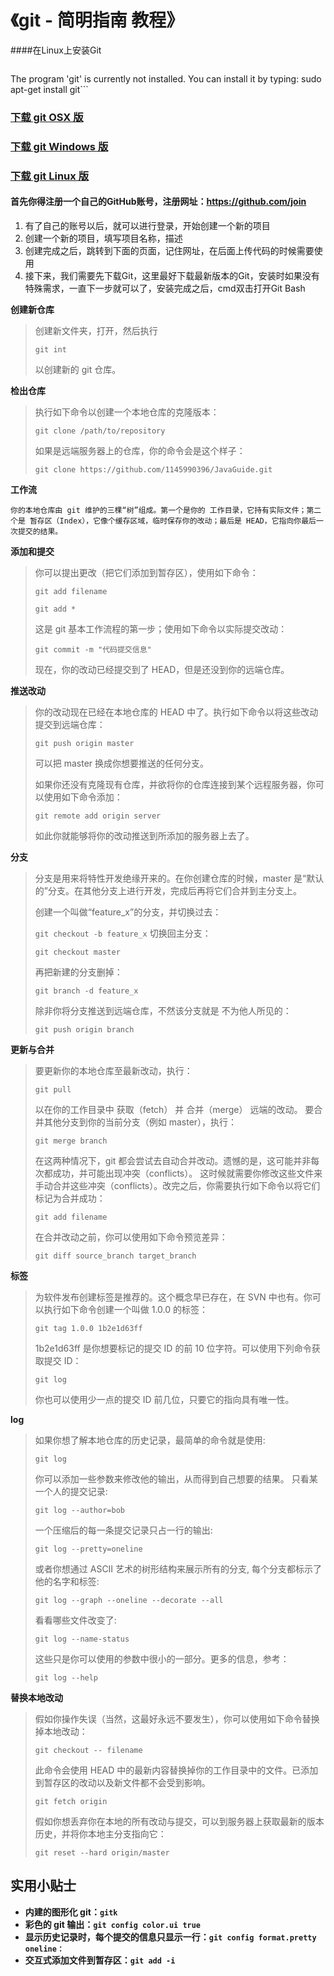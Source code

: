 # 《git - 简明指南 教程》

####在Linux上安装Git
> 
> ```$ git
The program 'git' is currently not installed. You can install it by typing:
sudo apt-get install git```
> 

### [下载 git OSX 版](https://git-scm.com/download/mac)
### [下载 git Windows 版](https://gitforwindows.org/)
### [下载 git Linux 版](https://book.git-scm.com/2_installing_git.html)

#### 首先你得注册一个自己的GitHub账号，注册网址：https://github.com/join
1. 有了自己的账号以后，就可以进行登录，开始创建一个新的项目
2. 创建一个新的项目，填写项目名称，描述
3. 创建完成之后，跳转到下面的页面，记住网址，在后面上传代码的时候需要使用
4. 接下来，我们需要先下载Git，这里最好下载最新版本的Git，安装时如果没有特殊需求，一直下一步就可以了，安装完成之后，cmd双击打开Git Bash

**创建新仓库**
> 创建新文件夹，打开，然后执行
> 
> ```git int```
> 
> 以创建新的 git 仓库。

**检出仓库**
> 执行如下命令以创建一个本地仓库的克隆版本：
>
> ```git clone /path/to/repository```
> 
> 如果是远端服务器上的仓库，你的命令会是这个样子：
>
> ```git clone https://github.com/1145990396/JavaGuide.git```

**工作流**
> 
```你的本地仓库由 git 维护的三棵“树”组成。第一个是你的 工作目录，它持有实际文件；第二个是 暂存区（Index），它像个缓存区域，临时保存你的改动；最后是 HEAD，它指向你最后一次提交的结果。```

**添加和提交**
> 你可以提出更改（把它们添加到暂存区），使用如下命令：
>
> ```git add filename```
>
> ```git add *```
>
> 这是 git 基本工作流程的第一步；使用如下命令以实际提交改动：
> 
> ```git commit -m "代码提交信息"```
> 
> 现在，你的改动已经提交到了 HEAD，但是还没到你的远端仓库。
> 
**推送改动**
> 你的改动现在已经在本地仓库的 HEAD 中了。执行如下命令以将这些改动提交到远端仓库：
>
> ```git push origin master```
> 
> 可以把 master 换成你想要推送的任何分支。
>
> 如果你还没有克隆现有仓库，并欲将你的仓库连接到某个远程服务器，你可以使用如下命令添加：
>
> ```git remote add origin server```
>
> 如此你就能够将你的改动推送到所添加的服务器上去了。
>
**分支**
> 分支是用来将特性开发绝缘开来的。在你创建仓库的时候，master 是“默认的”分支。在其他分支上进行开发，完成后再将它们合并到主分支上。
>
> 创建一个叫做“feature_x”的分支，并切换过去：
>
> ```git checkout -b feature_x```
> 切换回主分支：
>
> ```git checkout master```
>
> 再把新建的分支删掉：
>
> ```git branch -d feature_x```
>
> 除非你将分支推送到远端仓库，不然该分支就是 不为他人所见的：
>
> ```git push origin branch```
>
**更新与合并**
> 要更新你的本地仓库至最新改动，执行：
>
> ```git pull```
>
> 以在你的工作目录中 获取（fetch） 并 合并（merge） 远端的改动。
要合并其他分支到你的当前分支（例如 master），执行：
>
> ```git merge branch```
>
> 在这两种情况下，git 都会尝试去自动合并改动。遗憾的是，这可能并非每次都成功，并可能出现冲突（conflicts）。 这时候就需要你修改这些文件来手动合并这些冲突（conflicts）。改完之后，你需要执行如下命令以将它们标记为合并成功：
>
> ```git add filename```
>
> 在合并改动之前，你可以使用如下命令预览差异：
>
> ```git diff source_branch target_branch```
>
**标签**
> 为软件发布创建标签是推荐的。这个概念早已存在，在 SVN 中也有。你可以执行如下命令创建一个叫做 1.0.0 的标签：
> 
> ```git tag 1.0.0 1b2e1d63ff```
>
> 1b2e1d63ff 是你想要标记的提交 ID 的前 10 位字符。可以使用下列命令获取提交 ID：
>
> ```git log```
>
> 你也可以使用少一点的提交 ID 前几位，只要它的指向具有唯一性。
>
**log**
> 如果你想了解本地仓库的历史记录，最简单的命令就是使用:
>
> ```git log```
>
> 你可以添加一些参数来修改他的输出，从而得到自己想要的结果。 只看某一个人的提交记录:
>
> ```git log --author=bob```
>
> 一个压缩后的每一条提交记录只占一行的输出:
>
> ```git log --pretty=oneline```
>
> 或者你想通过 ASCII 艺术的树形结构来展示所有的分支, 每个分支都标示了他的名字和标签:
>
> ```git log --graph --oneline --decorate --all```
>
> 看看哪些文件改变了:
>
> ```git log --name-status```
>
> 这些只是你可以使用的参数中很小的一部分。更多的信息，参考：
>
> ```git log --help```
>
**替换本地改动** 
> 假如你操作失误（当然，这最好永远不要发生），你可以使用如下命令替换掉本地改动：
>
> ```git checkout -- filename```
>
> 此命令会使用 HEAD 中的最新内容替换掉你的工作目录中的文件。已添加到暂存区的改动以及新文件都不会受到影响。
  >
> ```git fetch origin```
>
> 假如你想丢弃你在本地的所有改动与提交，可以到服务器上获取最新的版本历史，并将你本地主分支指向它：
> 
> ```git reset --hard origin/master```
>
## 实用小贴士
- **内建的图形化 git：```gitk```**
- **彩色的 git 输出：```git config color.ui true```**
- **显示历史记录时，每个提交的信息只显示一行：```git config format.pretty oneline：```**
- **交互式添加文件到暂存区：```git add -i```**
